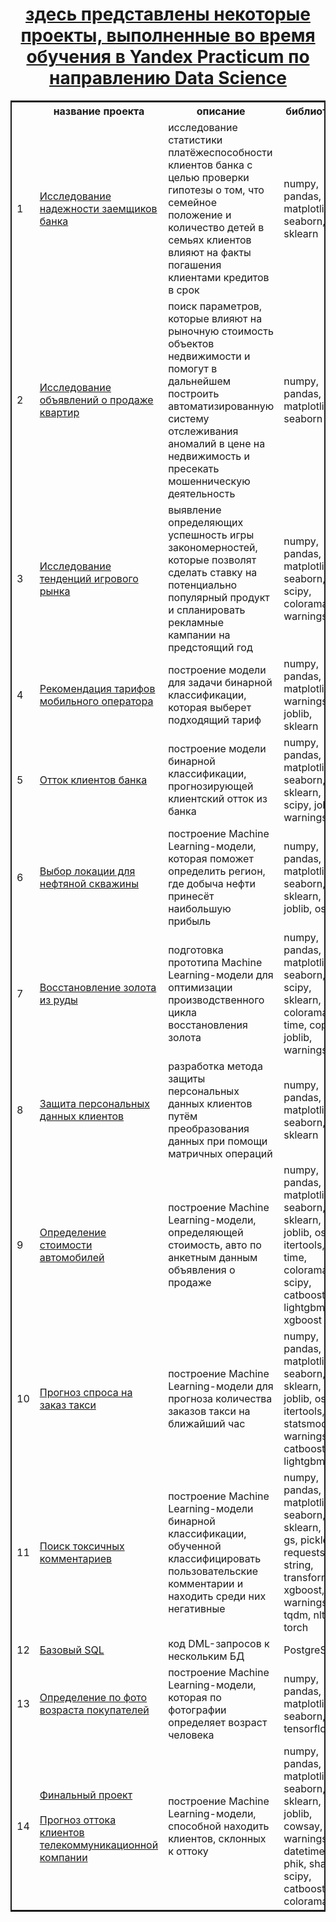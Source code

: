 <center>
  <h1>
    <a href="https://github.com/myshasolin/yandex_practicum">
      здесь представлены некоторые проекты, выполненные во время обучения в Yandex Practicum по направлению Data Science
    </a>
  </h1>
</center>


<table style="border: 2px double;">
  <tr>
    <th></th>
    <th>название проекта</th>
    <th>описание</th>
    <th>библиотеки</th>
  </tr>
  <tr>
    <td>
      1
    </td>
    <td>
      <a href="https://github.com/myshasolin/yandex_practicum/blob/main/02%20%D0%9F%D1%80%D0%B5%D0%B4%D0%BE%D0%B1%D1%80%D0%B0%D0%B1%D0%BE%D1%82%D0%BA%D0%B0%20%D0%B4%D0%B0%D0%BD%D0%BD%D1%8B%D1%85/%D0%98%D1%81%D1%81%D0%BB%D0%B5%D0%B4%D0%BE%D0%B2%D0%B0%D0%BD%D0%B8%D0%B5%20%D0%BD%D0%B0%D0%B4%D0%B5%D0%B6%D0%BD%D0%BE%D1%81%D1%82%D0%B8%20%D0%B7%D0%B0%D0%B5%D0%BC%D1%89%D0%B8%D0%BA%D0%BE%D0%B2%20%D0%B1%D0%B0%D0%BD%D0%BA%D0%B0.ipynb">
        Исследование надежности заемщиков банка
      </a>
    </td>
    <td>
      исследование статистики платёжеспособности клиентов банка с целью проверки гипотезы о том, что семейное положение и количество детей в семьях клиентов влияют на факты погашения клиентами кредитов в срок
    </td>
    <td>
      numpy, pandas, matplotlib, seaborn, sklearn
    </td>
  </tr>
  <tr>
    <td>
      2
    </td>
    <td>
      <a href="https://github.com/myshasolin/yandex_practicum/blob/main/03%20%D0%98%D1%81%D1%81%D0%BB%D0%B5%D0%B4%D0%BE%D0%B2%D0%B0%D1%82%D0%B5%D0%BB%D1%8C%D1%81%D0%BA%D0%B8%D0%B9%20%D0%B0%D0%BD%D0%B0%D0%BB%D0%B8%D0%B7%20%D0%B4%D0%B0%D0%BD%D0%BD%D1%8B%D1%85/%D0%98%D1%81%D1%81%D0%BB%D0%B5%D0%B4%D0%BE%D0%B2%D0%B0%D0%BD%D0%B8%D0%B5%20%D0%BE%D0%B1%D1%8A%D1%8F%D0%B2%D0%BB%D0%B5%D0%BD%D0%B8%D0%B9%20%D0%BE%20%D0%BF%D1%80%D0%BE%D0%B4%D0%B0%D0%B6%D0%B5%20%D0%BA%D0%B2%D0%B0%D1%80%D1%82%D0%B8%D1%80.ipynb">
        Исследование объявлений о продаже квартир
      </a>
    </td>
    <td>
      поиск параметров, которые влияют на рыночную стоимость объектов недвижимости и помогут в дальнейшем построить автоматизированную систему отслеживания аномалий в цене на недвижимость и пресекать мошенническую деятельность
    </td>
    <td>
      numpy, pandas, matplotlib, seaborn
    </td>
  </tr>
  <tr>
    <td>
      3
    </td>
    <td>
      <a href="https://github.com/myshasolin/yandex_practicum/blob/main/05%20%D0%98%D1%81%D1%81%D0%BB%D0%B5%D0%B4%D0%BE%D0%B2%D0%B0%D0%BD%D0%B8%D0%B5%20%D1%82%D0%B5%D0%BD%D0%B4%D0%B5%D0%BD%D1%86%D0%B8%D0%B9%20%D0%B8%D0%B3%D1%80%D0%BE%D0%B2%D0%BE%D0%B3%D0%BE%20%D1%80%D1%8B%D0%BD%D0%BA%D0%B0/%D0%98%D1%81%D1%81%D0%BB%D0%B5%D0%B4%D0%BE%D0%B2%D0%B0%D0%BD%D0%B8%D0%B5%20%D1%82%D0%B5%D0%BD%D0%B4%D0%B5%D0%BD%D1%86%D0%B8%D0%B9%20%D0%B8%D0%B3%D1%80%D0%BE%D0%B2%D0%BE%D0%B3%D0%BE%20%D1%80%D1%8B%D0%BD%D0%BA%D0%B0.ipynb">
        Исследование тенденций игрового рынка
      </a>
    </td>
    <td>
       выявление определяющих успешность игры закономерностей, которые позволят сделать ставку на потенциально популярный продукт и спланировать рекламные кампании на предстоящий год
    </td>
    <td>
      numpy, pandas, matplotlib, seaborn, scipy, colorama, warnings
    </td>
  </tr>
  <tr>
    <td>
      4
    </td>
    <td>
      <a href="https://github.com/myshasolin/yandex_practicum/blob/main/07%20%D0%A0%D0%B5%D0%BA%D0%BE%D0%BC%D0%B5%D0%BD%D0%B4%D0%B0%D1%86%D0%B8%D1%8F%20%D1%82%D0%B0%D1%80%D0%B8%D1%84%D0%BE%D0%B2/07%20%D0%A0%D0%B5%D0%BA%D0%BE%D0%BC%D0%B5%D0%BD%D0%B4%D0%B0%D1%86%D0%B8%D1%8F%20%D1%82%D0%B0%D1%80%D0%B8%D1%84%D0%BE%D0%B2.ipynb">
        Рекомендация тарифов мобильного оператора
      </a>
    </td>
    <td>
      построение модели для задачи бинарной классификации, которая выберет подходящий тариф
    </td>
    <td>
      numpy, pandas, matplotlib, warnings, joblib, sklearn
    </td>
  </tr>
  <tr>
    <td>
      5
    </td>
    <td>
      <a href="https://github.com/myshasolin/yandex_practicum/blob/main/08%20%D0%9E%D1%82%D1%82%D0%BE%D0%BA%20%D0%BA%D0%BB%D0%B8%D0%B5%D0%BD%D1%82%D0%BE%D0%B2%20%D0%B1%D0%B0%D0%BD%D0%BA%D0%B0/08%20%D0%9E%D1%82%D1%82%D0%BE%D0%BA%20%D0%BA%D0%BB%D0%B8%D0%B5%D0%BD%D1%82%D0%BE%D0%B2%20%D0%B1%D0%B0%D0%BD%D0%BA%D0%B0.ipynb">
        Отток клиентов банка
      </a>
    </td>
    <td>
      построение модели бинарной классификации, прогнозирующей клиентский отток из банка
    </td>
    <td>
      numpy, pandas, matplotlib, seaborn, sklearn, scipy, joblib, warnings
    </td>
  </tr>
  <tr>
    <td>
      6
    </td>
    <td>
      <a href="https://github.com/myshasolin/yandex_practicum/blob/main/09%20%D0%92%D1%8B%D0%B1%D0%BE%D1%80%20%D0%BB%D0%BE%D0%BA%D0%B0%D1%86%D0%B8%D0%B8%20%D0%B4%D0%BB%D1%8F%20%D1%81%D0%BA%D0%B2%D0%B0%D0%B6%D0%B8%D0%BD%D1%8B/%D0%92%D1%8B%D0%B1%D0%BE%D1%80%20%D0%BB%D0%BE%D0%BA%D0%B0%D1%86%D0%B8%D0%B8%20%D0%B4%D0%BB%D1%8F%20%D1%81%D0%BA%D0%B2%D0%B0%D0%B6%D0%B8%D0%BD%D1%8B.ipynb">
        Выбор локации для нефтяной скважины
      </a>
    </td>
    <td>
      построение Machine Learning-модели, которая поможет определить регион, где добыча нефти принесёт наибольшую прибыль
    </td>
    <td>
      numpy, pandas, matplotlib, seaborn, sklearn, joblib, os
    </td>
  </tr>
  <tr>
    <td>
      7
    </td>
    <td>
      <a href="https://github.com/myshasolin/yandex_practicum/blob/main/10%20%D0%92%D0%BE%D1%81%D1%81%D1%82%D0%B0%D0%BD%D0%BE%D0%B2%D0%BB%D0%B5%D0%BD%D0%B8%D0%B5%20%D0%B7%D0%BE%D0%BB%D0%BE%D1%82%D0%B0%20%D0%B8%D0%B7%20%D1%80%D1%83%D0%B4%D1%8B/%D0%92%D0%BE%D1%81%D1%81%D1%82%D0%B0%D0%BD%D0%BE%D0%B2%D0%BB%D0%B5%D0%BD%D0%B8%D0%B5%20%D0%B7%D0%BE%D0%BB%D0%BE%D1%82%D0%B0%20%D0%B8%D0%B7%20%D1%80%D1%83%D0%B4%D1%8B.ipynb">
        Восстановление золота из руды
      </a>
    </td>
    <td>
      подготовка прототипа Machine Learning-модели для оптимизации производственного цикла восстановления золота
    </td>
    <td>
      numpy, pandas, matplotlib, seaborn, scipy, sklearn, os, colorama, time, copy, joblib, warnings, re
    </td>
  </tr>
  <tr>
    <td>
      8
    </td>
    <td>
      <a href="https://github.com/myshasolin/yandex_practicum/blob/main/11%20%D0%97%D0%B0%D1%89%D0%B8%D1%82%D0%B0%20%D0%BF%D0%B5%D1%80%D1%81%D0%BE%D0%BD%D0%B0%D0%BB%D1%8C%D0%BD%D1%8B%D1%85%20%D0%B4%D0%B0%D0%BD%D0%BD%D1%8B%D1%85%20%D0%BA%D0%BB%D0%B8%D0%B5%D0%BD%D1%82%D0%BE%D0%B2/%D0%97%D0%B0%D1%89%D0%B8%D1%82%D0%B0%20%D0%BF%D0%B5%D1%80%D1%81%D0%BE%D0%BD%D0%B0%D0%BB%D1%8C%D0%BD%D1%8B%D1%85%20%D0%B4%D0%B0%D0%BD%D0%BD%D1%8B%D1%85%20%D0%BA%D0%BB%D0%B8%D0%B5%D0%BD%D1%82%D0%BE%D0%B2.ipynb">
        Защита персональных данных клиентов
      </a>
    </td>
    <td>
      разработка метода защиты персональных данных клиентов путём преобразования данных при помощи матричных операций
    </td>
    <td>
      numpy, pandas, matplotlib, seaborn, sklearn
    </td>
  </tr>
  <tr>
    <td>
      9
    </td>
    <td>
      <a href="https://github.com/myshasolin/yandex_practicum/blob/main/12%20%D0%9E%D0%BF%D1%80%D0%B5%D0%B4%D0%B5%D0%BB%D0%B5%D0%BD%D0%B8%D0%B5%20%D1%81%D1%82%D0%BE%D0%B8%D0%BC%D0%BE%D1%81%D1%82%D0%B8%20%D0%B0%D0%B2%D1%82%D0%BE%D0%BC%D0%BE%D0%B1%D0%B8%D0%BB%D0%B5%D0%B9/%D0%9E%D0%BF%D1%80%D0%B5%D0%B4%D0%B5%D0%BB%D0%B5%D0%BD%D0%B8%D0%B5%20%D1%81%D1%82%D0%BE%D0%B8%D0%BC%D0%BE%D1%81%D1%82%D0%B8%20%D0%B0%D0%B2%D1%82%D0%BE%D0%BC%D0%BE%D0%B1%D0%B8%D0%BB%D0%B5%D0%B9.ipynb">
        Определение стоимости автомобилей
      </a>
    </td>
    <td>
      построение Machine Learning-модели, определяющей стоимость, авто по анкетным данным объявления о продаже
    </td>
    <td>
      numpy, pandas, matplotlib, seaborn, sklearn, joblib, os, itertools, time, colorama, scipy, catboost, lightgbm, xgboost
    </td>
  </tr>
  <tr>
    <td>
      10
    </td>
    <td>
      <a href="https://github.com/myshasolin/yandex_practicum/blob/main/13%20%D0%9F%D1%80%D0%BE%D0%B3%D0%BD%D0%BE%D0%B7%D0%B8%D1%80%D0%BE%D0%B2%D0%B0%D0%BD%D0%B8%D0%B5%20%D0%B7%D0%B0%D0%BA%D0%B0%D0%B7%D0%BE%D0%B2%20%D1%82%D0%B0%D1%81%D0%B8/%D0%9F%D1%80%D0%BE%D0%B3%D0%BD%D0%BE%D0%B7%D0%B8%D1%80%D0%BE%D0%B2%D0%B0%D0%BD%D0%B8%D0%B5%20%D0%B7%D0%B0%D0%BA%D0%B0%D0%B7%D0%BE%D0%B2%20%D1%82%D0%B0%D0%BA%D1%81%D0%B8.ipynb">
        Прогноз спроса на заказ такси
      </a>
    </td>
    <td>
      построение Machine Learning-модели для прогноза количества заказов такси на ближайший час
    </td>
    <td>
      numpy, pandas, matplotlib, seaborn, sklearn, joblib, os, itertools, re, statsmodels, warnings, catboost, lightgbm 
    </td>
  </tr>
  <tr>
    <td>
      11
    </td>
    <td>
      <a href="https://github.com/myshasolin/yandex_practicum/blob/main/14%20%D0%9C%D0%B0%D1%88%D0%B8%D0%BD%D0%BD%D0%BE%D0%B5%20%D0%BE%D0%B1%D1%83%D1%87%D0%B5%D0%BD%D0%B8%D0%B5%20%D0%B4%D0%BB%D1%8F%20%D1%82%D0%B5%D0%BA%D1%81%D1%82%D0%BE%D0%B2/%D0%9F%D0%BE%D0%B8%D1%81%D0%BA%20%D1%82%D0%BE%D0%BA%D1%81%D0%B8%D1%87%D0%BD%D1%8B%D1%85%20%D0%BA%D0%BE%D0%BC%D0%BC%D0%B5%D0%BD%D1%82%D0%B0%D1%80%D0%B8%D0%B5%D0%B2.ipynb">
        Поиск токсичных комментариев
      </a>
    </td>
    <td>
       построение Machine Learning-модели бинарной классификации, обученной классифицировать пользовательские комментарии и находить среди них негативные
    </td>
    <td>
      numpy, pandas, matplotlib, seaborn, sklearn, os, gs, pickle, requests, string, transformers, xgboost, warnings, tqdm, nltk, torch
    </td>
  </tr>
  <tr>
    <td>
      12
    </td>
    <td>
      <a href="https://github.com/myshasolin/yandex_practicum/tree/main/15%20%D0%91%D0%B0%D0%B7%D0%BE%D0%B2%D1%8B%D0%B9%20SQL">
        Базовый SQL
      </a>
    </td>
    <td>
       код DML-запросов к нескольким БД 
    </td>
    <td>
      PostgreSQL
    </td>
  </tr>
  <tr>
    <td>
      13
    </td>
    <td>
      <a href="https://github.com/myshasolin/yandex_practicum/blob/main/16%20%D0%9A%D0%BE%D0%BC%D0%BF%D1%8C%D1%8E%D1%82%D0%B5%D1%80%D0%BD%D0%BE%D0%B5%20%D0%B7%D1%80%D0%B5%D0%BD%D0%B8%D0%B5/%D0%9E%D0%BF%D1%80%D0%B5%D0%B4%D0%B5%D0%BB%D0%B5%D0%BD%D0%B8%D0%B5%20%D0%B2%D0%BE%D0%B7%D1%80%D0%B0%D1%81%D1%82%D0%B0%20%D0%BF%D0%BE%D0%BA%D1%83%D0%BF%D0%B0%D1%82%D0%B5%D0%BB%D0%B5%D0%B9.ipynb">
        Определение по фото возраста покупателей
      </a>
    </td>
    <td>
       построение Machine Learning-модели, которая по фотографии определяет возраст человека
    </td>
    <td>
      numpy, pandas, matplotlib, seaborn, tensorflow
    </td>
  </tr>
  <tr>
    <td>
      14
    </td>
    <td>
      <a href="https://github.com/myshasolin/yandex_practicum/blob/main/17%20%D0%9E%D1%82%D1%82%D0%BE%D0%BA%20%D0%BA%D0%BB%D0%B8%D0%B5%D0%BD%D1%82%D0%BE%D0%B2%20%D1%82%D0%B5%D0%BB%D0%B5%D0%BA%D0%BE%D0%BC%D0%BC%D1%83%D0%BD%D0%B8%D0%BA%D0%B0%D1%86%D0%B8%D0%BE%D0%BD%D0%BD%D0%BE%D0%B9%20%D0%BA%D0%BE%D0%BC%D0%BF%D0%B0%D0%BD%D0%B8%D0%B8/%D0%9F%D1%80%D0%BE%D0%B3%D0%BD%D0%BE%D0%B7%D0%B8%D1%80%D0%BE%D0%B2%D0%B0%D0%BD%D0%B8%D0%B5%20%D0%BE%D1%82%D1%82%D0%BE%D0%BA%D0%B0%20%D0%BA%D0%BB%D0%B8%D0%B5%D0%BD%D1%82%D0%BE%D0%B2%20%D1%82%D0%B5%D0%BB%D0%B5%D0%BA%D0%BE%D0%BC%D0%BC%D1%83%D0%BD%D0%B8%D0%BA%D0%B0%D1%86%D0%B8%D0%BE%D0%BD%D0%BD%D0%BE%D0%B9%20%D0%BA%D0%BE%D0%BC%D0%BF%D0%B0%D0%BD%D0%B8%D0%B8.ipynb">
        Финальный проект <br><br> Прогноз оттока клиентов телекоммуникационной компании
      </a>
    </td>
    <td>
       построение Machine Learning-модели, способной находить клиентов, склонных к оттоку
    </td>
    <td>
      numpy, pandas, matplotlib, seaborn, sklearn, joblib, cowsay, os, warnings, datetime, phik, shap, scipy, catboost, colorama
    </td>
  </tr>
  <!-- Добавьте остальные строки таблицы здесь -->
</table>


